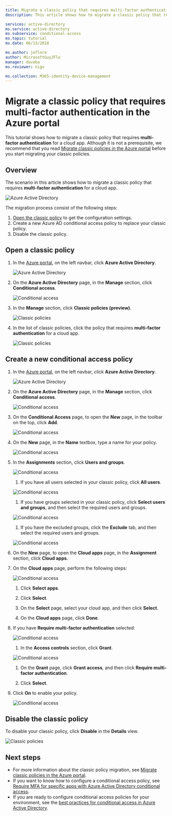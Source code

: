 ```yaml
---
title: Migrate a classic policy that requires multi-factor authentication in the Azure portal 
description: This article shows how to migrate a classic policy that requires multi-factor authentication in the Azure portal.

services: active-directory
ms.service: active-directory
ms.subservice: conditional-access
ms.topic: tutorial
ms.date: 06/13/2018

ms.author: joflore
author: MicrosoftGuyJFlo
manager: daveba
ms.reviewer: nigu

ms.collection: M365-identity-device-management
---
```

# Migrate a classic policy that requires multi-factor authentication in the Azure portal

This tutorial shows how to migrate a classic policy that requires **multi-factor authentication** for a cloud app. Although it is not a prerequisite, we recommend that you read [Migrate classic policies in the Azure portal](policy-migration.md) before you start migrating your classic policies.

## Overview

The scenario in this article shows how to migrate a classic policy that requires **multi-factor authentication** for a cloud app.

![Azure Active Directory](./media/policy-migration/33.png)

The migration process consist of the following steps:

1. [Open the classic policy](#open-a-classic-policy) to get the configuration settings.
1. Create a new Azure AD conditional access policy to replace your classic policy. 
1. Disable the classic policy.

## Open a classic policy

1. In the [Azure portal](https://portal.azure.com), on the left navbar, click **Azure Active Directory**.

   ![Azure Active Directory](./media/policy-migration-mfa/01.png)

1. On the **Azure Active Directory** page, in the **Manage** section, click **Conditional access**.

   ![Conditional access](./media/policy-migration-mfa/02.png)

1. In the **Manage** section, click **Classic policies (preview)**.

   ![Classic policies](./media/policy-migration-mfa/12.png)

1. In the list of classic policies, click the policy that requires **multi-factor authentication** for a cloud app.

   ![Classic policies](./media/policy-migration-mfa/13.png)

## Create a new conditional access policy

1. In the [Azure portal](https://portal.azure.com), on the left navbar, click **Azure Active Directory**.

   ![Azure Active Directory](./media/policy-migration/01.png)

1. On the **Azure Active Directory** page, in the **Manage** section, click **Conditional access**.

   ![Conditional access](./media/policy-migration/02.png)

1. On the **Conditional Access** page, to open the **New** page, in the toolbar on the top, click **Add**.

   ![Conditional access](./media/policy-migration/03.png)

1. On the **New** page, in the **Name** textbox, type a name for your policy.

   ![Conditional access](./media/policy-migration/29.png)

1. In the **Assignments** section, click **Users and groups**.

   ![Conditional access](./media/policy-migration/05.png)

   1. If you have all users selected in your classic policy, click **All users**. 

   ![Conditional access](./media/policy-migration/35.png)

   1. If you have groups selected in your classic policy, click **Select users and groups**, and then select the required users and groups.

   ![Conditional access](./media/policy-migration/36.png)

   1. If you have the excluded groups, click the **Exclude** tab, and then select the required users and groups. 

   ![Conditional access](./media/policy-migration/37.png)

1. On the **New** page, to open the **Cloud apps** page, in the **Assignment** section, click **Cloud apps**.

1. On the **Cloud apps** page, perform the following steps:

   ![Conditional access](./media/policy-migration/08.png)

   1. Click **Select apps**.

   1. Click **Select**.

   1. On the **Select** page, select your cloud app, and then click **Select**.

   1. On the **Cloud apps** page, click **Done**.

1. If you have **Require multi-factor authentication** selected:

   ![Conditional access](./media/policy-migration/26.png)

   1. In the **Access controls** section, click **Grant**.

   ![Conditional access](./media/policy-migration/27.png)

   1. On the **Grant** page, click **Grant access**, and then click **Require multi-factor authentication**.

   1. Click **Select**.

1. Click **On** to enable your policy.

   ![Conditional access](./media/policy-migration/30.png)

## Disable the classic policy

To disable your classic policy, click **Disable** in the **Details** view.

![Classic policies](./media/policy-migration-mfa/14.png)

## Next steps

- For more information about the classic policy migration, see [Migrate classic policies in the Azure portal](policy-migration.md).
- If you want to know how to configure a conditional access policy, see [Require MFA for specific apps with Azure Active Directory conditional access](app-based-mfa.md).
- If you are ready to configure conditional access policies for your environment, see the [best practices for conditional access in Azure Active Directory](best-practices.md).
